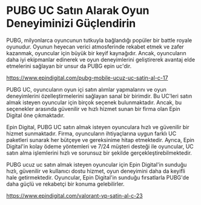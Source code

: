 # PUBG UC Satın Alarak Oyun Deneyiminizi Güçlendirin

PUBG, milyonlarca oyuncunun tutkuyla bağlandığı popüler bir battle royale oyunudur. Oyunun heyecan verici atmosferinde rekabet etmek ve zafer kazanmak, oyuncular için büyük bir keyif kaynağıdır. Ancak, oyuncuların daha iyi ekipmanlar edinerek ve oyun deneyimlerini geliştirerek avantaj elde etmelerini sağlayan bir unsur da PUBG epin uc'dir.

https://www.epindigital.com/pubg-mobile-ucuz-uc-satin-al-c-17

PUBG UC, oyuncuların oyun içi satın alımlar yapmalarını ve oyun deneyimlerini özelleştirmelerini sağlayan sanal bir birimdir. Bu UC'leri satın almak isteyen oyuncular için birçok seçenek bulunmaktadır. Ancak, bu seçenekler arasında güvenilir ve hızlı hizmet sunan bir firma olan Epin Digital öne çıkmaktadır.

Epin Digital, PUBG UC satın almak isteyen oyunculara hızlı ve güvenilir bir hizmet sunmaktadır. Firma, oyuncuların ihtiyaçlarına uygun farklı UC paketleri sunarak her bütçeye ve gereksinime hitap etmektedir. Ayrıca, Epin Digital'in kolay ödeme yöntemleri ve 7/24 müşteri desteği ile oyuncular, UC satın alma işlemlerini hızlı ve sorunsuz bir şekilde gerçekleştirebilmektedir.

PUBG ucuz uc satın almak isteyen oyuncular için Epin Digital'in sunduğu hızlı, güvenilir ve kullanıcı dostu hizmet, oyun deneyimini daha da keyifli hale getirmektedir. Oyuncular, Epin Digital'in sunduğu fırsatlarla PUBG'de daha güçlü ve rekabetçi bir konuma gelebilirler.

https://www.epindigital.com/valorant-vp-satin-al-c-23
